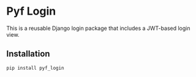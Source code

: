 # Pyf Login

This is a reusable Django login package that includes a JWT-based login view.

## Installation

```bash
pip install pyf_login
```
